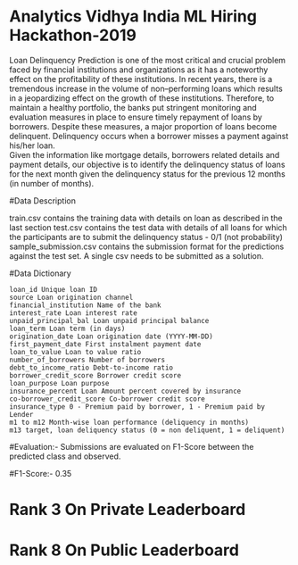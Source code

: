 # Analytics Vidhya India ML Hiring Hackathon-2019
Loan Delinquency Prediction is one of the most critical and crucial problem faced by financial institutions and organizations as it has a noteworthy effect on the profitability of these institutions. In recent years, there is a tremendous increase in the volume of non–performing loans which results in a jeopardizing effect on the growth of these institutions. Therefore, to maintain a healthy portfolio, the banks put stringent monitoring and evaluation measures in place to ensure timely repayment of loans by borrowers. Despite these measures, a major proportion of loans become delinquent. Delinquency occurs when a borrower misses a payment against his/her loan.  
Given the information like mortgage details, borrowers related details and payment details, our objective is to identify the delinquency status of loans for the next month given the delinquency status for the previous 12 months (in number of months).

#Data Description

train.csv contains the training data with details on loan as described in the last section
test.csv contains the test data with details of all loans for which the participants are to submit the delinquency status - 0/1 (not probability)
sample_submission.csv contains the submission format for the predictions against the test set. A single csv needs to be submitted as a solution.


#Data Dictionary

    loan_id Unique loan ID
    source Loan origination channel
    financial_institution Name of the bank
    interest_rate Loan interest rate
    unpaid_principal_bal Loan unpaid principal balance
    loan_term Loan term (in days)
    origination_date Loan origination date (YYYY-MM-DD)
    first_payment_date First instalment payment date
    loan_to_value Loan to value ratio
    number_of_borrowers Number of borrowers
    debt_to_income_ratio Debt-to-income ratio
    borrower_credit_score Borrower credit score
    loan_purpose Loan purpose
    insurance_percent Loan Amount percent covered by insurance
    co-borrower_credit_score Co-borrower credit score
    insurance_type 0 - Premium paid by borrower, 1 - Premium paid by Lender
    m1 to m12 Month-wise loan performance (deliquency in months)
    m13 target, loan deliquency status (0 = non deliquent, 1 = deliquent)

#Evaluation:-
Submissions are evaluated on F1-Score between the predicted class and observed.

#F1-Score:- 0.35

# Rank 3 On Private Leaderboard

# Rank 8 On Public Leaderboard
